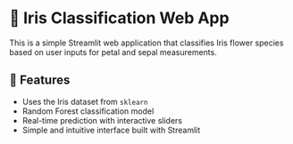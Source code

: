 # 🌼 Iris Classification Web App

This is a simple Streamlit web application that classifies Iris flower species based on user inputs for petal and sepal measurements.

## 🚀 Features
- Uses the Iris dataset from `sklearn`
- Random Forest classification model
- Real-time prediction with interactive sliders
- Simple and intuitive interface built with Streamlit


